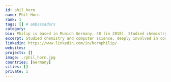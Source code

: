 ```yaml
---
id: phil_horn
name: Phil Horn
rank: 1
tags: [] # ambassadors
category:
bio: Philip is based in Munich Germany, 48 (in 2018). Studied chemistry and computer science, deeply involved in core Internet and IT technologies since 1990. As scientist at heart I’m always curious and try to be open minded. Founder of a handful of companies and passionately mentoring startups to create successful strategies and prepare them for funding and market entrance. Currently head of digitalization and innovation in EMEA for a large service provider. Solid background in all aspects of IT infrastructure but even more so in how to utilize it to achieve desired business outcomes, support strategic development and create sustainable ecosystems. Ambassador fell in love with Threefold I love ThreeFold because of its disruptive technology with groundbreaking design integrated into a great philosophy to democratize the Internet. It makes clever use of blockchain to back transactions and has security and data privacy deeply embedded and thus has more than just the potential to make the world a better place.
excerpt: Studied chemistry and computer science, deeply involved in core Internet and IT technologies since 1990.
linkedin: https://www.linkedin.com/in/hornphilip/
websites: 
projects: []
image: ./phil_horn.jpg
countries: [Germany]
cities: []
private: 1
---
```

